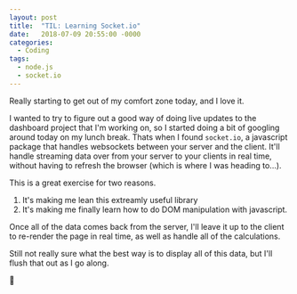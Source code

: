 ```yaml
---
layout: post
title:  "TIL: Learning Socket.io"
date:   2018-07-09 20:55:00 -0000
categories:
  - Coding
tags:
  - node.js
  - socket.io
---
```

Really starting to get out of my comfort zone today, and I love it.

I wanted to try to figure out a good way of doing live updates to the dashboard project that I'm working on, so I started doing a bit of googling around today on my lunch break. Thats when I found `socket.io`, a javascript package that handles websockets between your server and the client. It'll handle streaming data over from your server to your clients in real time, without having to refresh the browser (which is where I was heading to...).

This is a great exercise for two reasons.
1. It's making me lean this extreamly useful library
2. It's making me finally learn how to do DOM manipulation with javascript.

Once all of the data comes back from the server, I'll leave it up to the client to re-render the page in real time, as well as handle all of the calculations.

Still not really sure what the best way is to display all of this data, but I'll flush that out as I go along.

💚